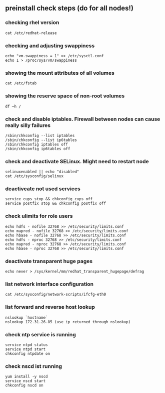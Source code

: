 ## preinstall check steps (do for all nodes!)

### checking rhel version 
```
cat /etc/redhat-release
```

### checking and adjusting swappiness
```
echo "vm.swappiness = 1" >> /etc/sysctl.conf
echo 1 > /proc/sys/vm/swappiness
```

### showing the mount attributes of all volumes
```
cat /etc/fstab
```

### showing the reserve space of non-root volumes
```
df –h /
```

### check and disable iptables. Firewall between nodes can cause really silly failures
```
/sbin/chkconfig --list iptables
/sbin/chkconfig --list ip6tables
/sbin/chkconfig iptables off
/sbin/chkconfig ip6tables off
```

### check and deactivate SELinux. Might need to restart node
```
selinuxenabled || echo "disabled"
cat /etc/sysconfig/selinux 
```

### deactiveate not used services
```
service cups stop && chkconfig cups off
service postfix stop && chkconfig postfix off
```

### check ulimits for role users
```
echo hdfs - nofile 32768 >> /etc/security/limits.conf
echo mapred - nofile 32768 >> /etc/security/limits.conf
echo hbase - nofile 32768 >> /etc/security/limits.conf
echo hdfs - nproc 32768 >> /etc/security/limits.conf
echo mapred - nproc 32768 >> /etc/security/limits.conf
echo hbase - nproc 32768 >> /etc/security/limits.conf
```

### deactivate transparent huge pages
```
echo never > /sys/kernel/mm/redhat_transparent_hugepage/defrag
```

### list network interface configuration
```
cat /etc/sysconfig/network-scripts/ifcfg-eth0
```

### list forward and reverse host lookup
```
nslookup `hostname`
nslookup 172.31.26.85 (use ip returned through nslookup)
```

### check ntp service is running
```
service ntpd status
service ntpd start
chkconfig ntpdate on
```

### check nscd ist running
```
yum install -y nscd
service nscd start
chkconfig nscd on
```


